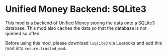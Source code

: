 # Unified Money Backend: SQLite3

This mod is a backend of [Unified Money](https://content.minetest.net/packages/Emojiminetest/unified_money/) storing the data onto a SQLite3 database. This mod also caches the data so that the database is not queried so often.

Before using this mod, please download `lsqlite3` via Luarocks and add this mod into `secure.trusted_mod`.
